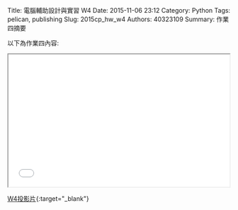 Title: 電腦輔助設計與實習  W4
Date: 2015-11-06 23:12
Category: Python
Tags: pelican, publishing
Slug: 2015cp_hw_w4
Authors: 40323109
Summary: 作業四摘要

以下為作業四內容:

<iframe src="40323109_cp_w4_p.html" width="500" height="300"></iframe>

[W4投影片](40323109_cp_w4_p.html){:target="_blank"}


